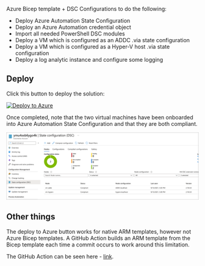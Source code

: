 Azure Bicep template + DSC Configurations to do the following:

- Deploy Azure Automation State Configuration
- Deploy an Azure Automation credential object
- Import all needed PowerShell DSC modules
- Deploy a VM which is configured as an ADDC .via state configuration
- Deploy a VM which is configured as a Hyper-V host .via state configuration
- Deploy a log analytic instance and configure some logging

## Deploy

Click this button to deploy the solution:

[![Deploy to Azure](https://aka.ms/deploytoazurebutton)](https://portal.azure.com/#create/Microsoft.Template/uri/https%3A%2F%2Fraw.githubusercontent.com%2Fneilpeterson%2Fhyperv-iaas-dsc%2Fmaster%2Fdeploy%2Fmain.json)

Once completed, note that the two virtual machines have been onboarded into Azure Automation State Configuration and that they are both compliant.

![Screen shot of Azure Automation State Configuration as seen in the Azure portal.](./documentation/dsc-results.png)

## Other things

The deploy to Azure button works for native ARM templates, however not Azure Bicep templates. A GitHub Action builds an ARM template from the Bicep template each time a commit occurs to work around this limitation. 

The GitHub Action can be seen here - [link](./.github/bicep-build.yml).